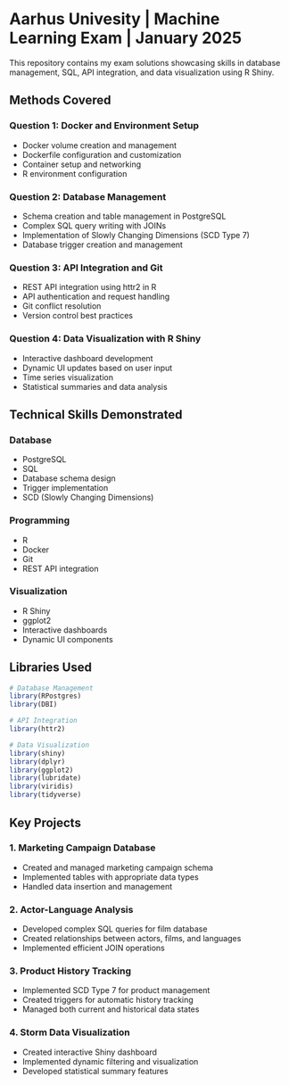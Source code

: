 # Aarhus Univesity | Machine Learning Exam | January 2025

This repository contains my exam solutions showcasing skills in database management, SQL, API integration, and data visualization using R Shiny.

## Methods Covered

### Question 1: Docker and Environment Setup
- Docker volume creation and management
- Dockerfile configuration and customization
- Container setup and networking
- R environment configuration

### Question 2: Database Management
- Schema creation and table management in PostgreSQL
- Complex SQL query writing with JOINs
- Implementation of Slowly Changing Dimensions (SCD Type 7)
- Database trigger creation and management

### Question 3: API Integration and Git
- REST API integration using httr2 in R
- API authentication and request handling
- Git conflict resolution
- Version control best practices

### Question 4: Data Visualization with R Shiny
- Interactive dashboard development
- Dynamic UI updates based on user input
- Time series visualization
- Statistical summaries and data analysis

## Technical Skills Demonstrated

### Database
- PostgreSQL
- SQL
- Database schema design
- Trigger implementation
- SCD (Slowly Changing Dimensions)

### Programming
- R
- Docker
- Git
- REST API integration

### Visualization
- R Shiny
- ggplot2
- Interactive dashboards
- Dynamic UI components

## Libraries Used
```R
# Database Management
library(RPostgres)
library(DBI)

# API Integration
library(httr2)

# Data Visualization
library(shiny)
library(dplyr)
library(ggplot2)
library(lubridate)
library(viridis)
library(tidyverse)
```

## Key Projects

### 1. Marketing Campaign Database
- Created and managed marketing campaign schema
- Implemented tables with appropriate data types
- Handled data insertion and management

### 2. Actor-Language Analysis
- Developed complex SQL queries for film database
- Created relationships between actors, films, and languages
- Implemented efficient JOIN operations

### 3. Product History Tracking
- Implemented SCD Type 7 for product management
- Created triggers for automatic history tracking
- Managed both current and historical data states

### 4. Storm Data Visualization
- Created interactive Shiny dashboard
- Implemented dynamic filtering and visualization
- Developed statistical summary features